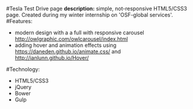 #Tesla Test Drive page
**description:** simple, not-responsive HTML5/CSS3 page.  Created during my winter internship on 'OSF-global services'.
#Features: 
* modern design with a a full with responsive carousel http://owlgraphic.com/owlcarousel/index.html
* adding hover and animation effects using https://daneden.github.io/animate.css/ and http://ianlunn.github.io/Hover/

#Technology:
* HTML5/CSS3
* jQuery
* Bower
* Gulp
 
